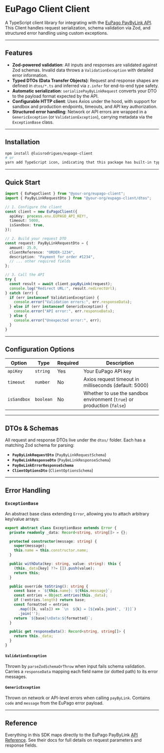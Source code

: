 # EuPago Client Client

A TypeScript client library for integrating with the [EuPago PayByLink API](https://eupago.readme.io/reference/api-eupago). This Client handles request serialization, schema validation via Zod, and structured error handling using custom exceptions.

---

## Features

* **Zod-powered validation**: All inputs and responses are validated against Zod schemas. Invalid data throws a `ValidationException` with detailed error information.
* **Typed DTOs (Data Transfer Objects)**: Request and response shapes are defined in `dtos/*.ts` and inferred via `z.infer` for end-to-end type safety.
* **Automatic serialization**: `serializePayByLinkRequest` converts your DTO to the payload format expected by the API.
* **Configurable HTTP client**: Uses Axios under the hood, with support for sandbox and production endpoints, timeouts, and API key authorization.
* **Structured error handling**: Network or API errors are wrapped in a `GenericException` (or `ValidationException`), carrying metadata via the `ExceptionBase` class.

---

## Installation

```bash
npm install @luisrodrigues/eupago-client
# or
yarn add TypeScript icon, indicating that this package has built-in type declarations
```

---

## Quick Start

```ts
import { EuPagoClient } from "@your-org/eupago-client";
import { PayByLinkRequestDto } from "@your-org/eupago-client/dtos";

// 1. Configure the client
const client = new EuPagoClient({
  apiKey: process.env.EUPAGO_API_KEY!,
  timeout: 5000,
  isSandbox: true,
});

// 2. Build your request DTO
const request: PayByLinkRequestDto = {
  amount: 25.0,
  clientReference: "ORDER-1234",
  description: "Payment for order #1234",
  // ... other required fields
};

// 3. Call the API
try {
  const result = await client.payByLink(request);
  console.log("Redirect URL:", result.redirectUrl);
} catch (err) {
  if (err instanceof ValidationException) {
    console.error("Validation errors:", err.responseData);
  } else if (err instanceof GenericException) {
    console.error("API error:", err.responseData);
  } else {
    console.error("Unexpected error:", err);
  }
}
```

---

## Configuration Options

| Option      | Type      | Required | Description                                                             |
| ----------- | --------- | -------- | ----------------------------------------------------------------------- |
| `apiKey`    | `string`  | Yes      | Your EuPago API key                                                     |
| `timeout`   | `number`  | No       | Axios request timeout in milliseconds (default: 5000)                   |
| `isSandbox` | `boolean` | No       | Whether to use the sandbox environment (`true`) or production (`false`) |

---

## DTOs & Schemas

All request and response DTOs live under the `dtos/` folder. Each has a matching Zod schema for parsing:

* **`PayByLinkRequestDto`** (`PayByLinkRequestSchema`)
* **`PayBeLinkResponseDto`** (`PayBeLinkResponseSchema`)
* **`PayBeLinkErrorResponseSchema`**
* **`ClientOptionsDto`** (`ClientOptionsSchema`)

---

## Error Handling

### `ExceptionBase`

An abstract base class extending `Error`, allowing you to attach arbitrary key/value arrays:

```ts
export abstract class ExceptionBase extends Error {
  private readonly _data: Record<string, string[]> = {};

  protected constructor(message: string) {
    super(message);
    this.name = this.constructor.name;
  }

  public withData(key: string, value: string): this {
    (this._data[key] ??= []).push(value);
    return this;
  }

  public override toString(): string {
    const base = `${this.name}: ${this.message}`;
    const entries = Object.entries(this._data);
    if (!entries.length) return base;
    const formatted = entries
      .map(([k, vals]) => `\n  ${k} = [${vals.join(', ')}]`)
      .join('');
    return `${base}\nData:${formatted}`;
  }

  public get responseData(): Record<string, string[]> {
    return this._data;
  }
}
```

#### `ValidationException`

Thrown by `parseZodSchemaOrThrow` when input fails schema validation. Carries a `responseData` mapping each field name (or dotted path) to its error messages.

#### `GenericException`

Thrown on network or API-level errors when calling `payByLink`. Contains `code` and `message` from the EuPago error payload.

---

## Reference

Everything in this SDK maps directly to the EuPago PayByLink [API Reference](https://eupago.readme.io/reference/api-eupago). See their docs for full details on request parameters and response fields.
